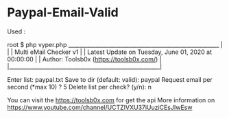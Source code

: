 # Paypal-Email-Valid


Used :

root $ php vyper.php 
     _______________________________________________________
    |                                                       |
    |                Multi eMail Checker v1                 |
    |  Latest Update on Tuesday, June 01, 2020 at 00:00:00  |
    |      Author: Toolsb0x (https://toolsb0x.com/)         |
    |_______________________________________________________|
                


 Enter list: paypal.txt
 Save to dir (default: valid): paypal
 Request email per second (*max 10) ? 5
 Delete list per check? (y/n): n


You can visit the https://toolsb0x.com for get the api More information on https://www.youtube.com/channel/UCTZIVXU37iUuziCEsJIwEsw
